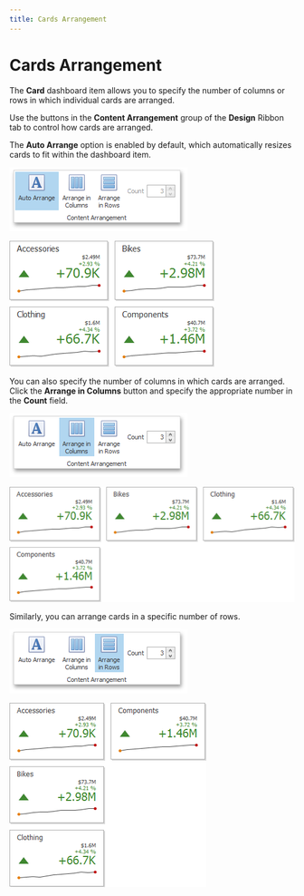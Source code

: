 ```yaml
---
title: Cards Arrangement
---
```

# Cards Arrangement
The **Card** dashboard item allows you to specify the number of columns or rows in which individual cards are arranged.

Use the buttons in the **Content Arrangement** group of the **Design** Ribbon tab to control how cards are arranged.

The **Auto Arrange** option is enabled by default, which automatically resizes cards to fit within the dashboard item.

![Cards_Layout_AutoArrange_Ribbon](../../../../images/Img25681.png)

![Cards_Layout_AutoArrange_2](../../../../images/Img25682.png)

You can also specify the number of columns in which cards are arranged. Click the **Arrange in Columns** button and specify the appropriate number in the **Count** field.

![Cards_Layout_ArrangeInColumns_Ribbon](../../../../images/Img25687.png)

![Cards_Layout_ArrangeInColumns_2](../../../../images/Img25688.png)

Similarly, you can arrange cards in a specific number of rows.

![Cards_Layout_ArrangeInRows_Ribbon](../../../../images/Img25685.png)

![Cards_Layout_ArrangeInRows_2](../../../../images/Img25686.png)